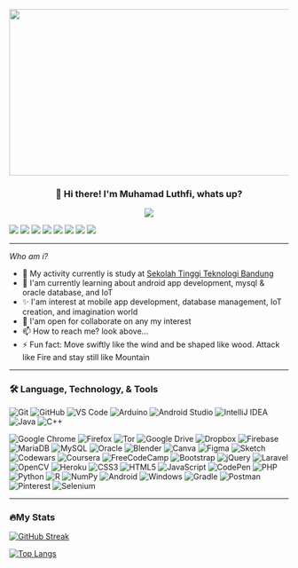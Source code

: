 
<!--
**luthfibg/luthfibg** is a ✨ _special_ ✨ repository because its `README.md` (this file) appears on your GitHub profile.

Here are some ideas to get you started:

- 🔭 I’m currently working on ...
- 🌱 I’m currently learning ...
- 👯 I’m looking to collaborate on ...
- 🤔 I’m looking for help with ...
- 💬 Ask me about ...
- 📫 How to reach me: ...
- 😄 Pronouns: ...
- ⚡ Fun fact: ...
-->
<div align="center">
  <img src="https://media.giphy.com/media/gh0RRgkTXedvF0pDc0/giphy.gif" width="600" height="300">
</div>

<h3 align="center"> 👋 Hi there! I'm Muhamad Luthfi, whats up? </h3>
<div align="center">
  <a href="https://mail.google.com/mail/u/0/?tab=rm&ogbl#inbox">
    <img src="https://img.shields.io/badge/-Gmail-D14836?style=flat-square&logo=gmail&logoColor=white"/>
  </a>
</div>

[![](https://img.shields.io/badge/-Gmail-D14836?style=flat-square&logo=gmail&logoColor=white)](https://mail.google.com/mail/u/0/?tab=rm&ogbl#inbox)
[![](https://img.shields.io/badge/-Linkedin-%231DA1F2?style=flat-square&logo=linkedin&logoColor=ffffff)](https://www.linkedin.com/in/luthfi-bangun-28a9621ba/)
[![](https://img.shields.io/badge/-Instagram-%23C51A4A?style=flat-square&logo=instagram&logoColor=ffffff)](https://www.instagram.com/luthfibgn/)
[![](https://img.shields.io/badge/-Instagram-%23C51A4A?style=flat-square&logo=instagram&logoColor=ffffff)](https://www.instagram.com/sunrise_nov/)
[![](https://img.shields.io/badge/-Github-%23181717?style=flat-square&logo=github)](https://github.com/luthfibg)
[![](https://img.shields.io/badge/-Youtube-%23FF0000?style=flat-square&logo=youtube)](https://www.youtube.com/channel/UCxpvymT9aBe_rglZxNpTEPw)
[![](https://img.shields.io/badge/-Stackoverflow-%23F47F24?style=flat-square&logo=stackoverflow&logoColor=ffffff)](https://stackoverflow.com/users/15921807/luthfinzo)
[![](https://img.shields.io/badge/-Codepen-%23141414?style=flat-square&logo=codepen&logoColor=ffffff)](https://codepen.io/luthfi-bangun)

<hr/>

<i>Who am i? </i>
<ul>
  <li>🔭 My activity currently is study at <a href="https://sttbandung.ac.id/">Sekolah Tinggi Teknologi Bandung</a></li>
  <li>🌱 I'am currently learning about android app development, mysql & oracle database, and IoT</li>
  <li>✨ I'am interest at mobile app development, database management, IoT creation, and imagination world</li>
  <li>👯 I'am open for collaborate on any my interest</li>
  <li>📫 How to reach me? look above...</li>
  <li>⚡ Fun fact:  Move swiftly like the wind and be shaped like wood. Attack like Fire and stay still like Mountain</li>
</ul>
<hr/>

### 🛠️ Language, Technology, & Tools
![Git](https://img.shields.io/badge/Git-%23F05033?style=flat-square&logo=git&logoColor=white)
![GitHub](https://img.shields.io/badge/-GitHub-181717?style=flat-square&logo=github)
![VS Code](https://img.shields.io/badge/VS%20Code-5C2D91?style=flat-square&logo=visual-studio&logoColor=white)
![Arduino](https://img.shields.io/badge/-Arduino-00979D?style=flat-square&logo=Arduino&logoColor=white)
![Android Studio](https://img.shields.io/badge/Android%20Studio-black?style=flat-square&logo=android-studio)
![IntelliJ IDEA](https://img.shields.io/badge/IntelliJ%20IDEA-black?style=flat-square&logo=intellij-idea&logoColor=white)
![Java](https://img.shields.io/badge/Java-%23ED8B00?style=flat-square&logo=java&logoColor=white)
![C++](https://img.shields.io/badge/C++-%2300599C?style=flat-square&logo=c%2B%2B&logoColor=white)

![Google Chrome](https://img.shields.io/badge/Google%20Chrome-4285F4?style=flat-square&logo=GoogleChrome&logoColor=white)
![Firefox](https://img.shields.io/badge/Firefox-FF7139?style=flat-square&logo=Firefox-Browser&logoColor=white)
![Tor](https://img.shields.io/badge/Tor-7D4698?style=flat-square&logo=Tor-Browser&logoColor=white)
![Google Drive](https://img.shields.io/badge/Google%20Drive-4285F4?style=flat-square&logo=googledrive&logoColor=white)
![Dropbox](https://img.shields.io/badge/Dropbox-%233B4D98?style=flat-square&logo=Dropbox&logoColor=white)
![Firebase](https://img.shields.io/badge/Firebase-039BE5?style=flat-square&logo=Firebase&logoColor=white)
![MariaDB](https://img.shields.io/badge/MariaDB-003545?style=flat-square&logo=mariadb&logoColor=white)
![MySQL](https://img.shields.io/badge/MySQL-%2300f?style=flat-square&logo=mysql&logoColor=white)
![Oracle](https://img.shields.io/badge/Oracle-F80000?style=flat-square&logo=oracle&logoColor=white)
![Blender](https://img.shields.io/badge/Blender-%23F5792A?style=flat-square&logo=blender&logoColor=white)
![Canva](https://img.shields.io/badge/Canva-%2300C4CC?style=flat-square&logo=Canva&logoColor=white)
![Figma](https://img.shields.io/badge/Figma-%23F24E1E?style=flat-square&logo=figma&logoColor=white)
![Sketch](https://img.shields.io/badge/Sketch-FFB387?style=flat-square&logo=sketch&logoColor=black)
![Codewars](https://img.shields.io/badge/Codewars-B1361E?style=flat-square&logo=codewars&logoColor=grey)
![Coursera](https://img.shields.io/badge/Coursera-%230056D2?style=flat-square&logo=Coursera&logoColor=white)
![FreeCodeCamp](https://img.shields.io/badge/FreeCodeCamp-%23123?&style=flat-square&logo=freecodecamp&logoColor=green)
![Bootstrap](https://img.shields.io/badge/Bootstrap-%23563D7C?style=flat-square&logo=bootstrap&logoColor=white)
![jQuery](https://img.shields.io/badge/jQuery-%230769AD?style=flat-square&logo=jquery&logoColor=white)
![Laravel](https://img.shields.io/badge/Laravel-%23FF2D20?style=flat-square&logo=laravel&logoColor=white)
![OpenCV](https://img.shields.io/badge/OpenCV-%23white?style=flat-square&logo=opencv&logoColor=white)
![Heroku](https://img.shields.io/badge/Heroku-%23430098?style=flat-square&logo=heroku&logoColor=white)
![CSS3](https://img.shields.io/badge/CSS3-%231572B6?style=flat-square&logo=css3&logoColor=white)
![HTML5](https://img.shields.io/badge/HTML5-%23E34F26?style=flat-square&logo=html5&logoColor=white)
![JavaScript](https://img.shields.io/badge/JavaScript-%23323330?style=flat-square&logo=javascript&logoColor=%23F7DF1E)
![CodePen](https://img.shields.io/badge/CodePen-white?style=flat-squareUpdate&logo=codepen&logoColor=black)
![PHP](https://img.shields.io/badge/PHP-%23777BB4?style=flat-square&logo=php&logoColor=white)
![Python](https://img.shields.io/badge/Python-3670A0?style=flat-square&logo=python&logoColor=ffdd54)
![R](https://img.shields.io/badge/R-%23276DC3?style=flat-square&logo=r&logoColor=white)
![NumPy](https://img.shields.io/badge/NumPy-%23013243?style=flat-square&logo=numpy&logoColor=white)
![Android](https://img.shields.io/badge/Android-3DDC84?style=flat-square&logo=android&logoColor=white)
![Windows](https://img.shields.io/badge/Windows-0078D6?style=flat-square&logo=windows&logoColor=white)
![Gradle](https://img.shields.io/badge/Gradle-02303A?style=flat-square&logo=Gradle&logoColor=white)
![Postman](https://img.shields.io/badge/Postman-FF6C37?style=flat-square&logo=postman&logoColor=white)
![Pinterest](https://img.shields.io/badge/Pinterest-%23E60023?style=flat-square&logo=Pinterest&logoColor=white)
![Selenium](https://img.shields.io/badge/-Selenium-%43B02A?style=flat-square&logo=selenium&logoColor=white)
<hr/>

### 🔥My Stats
[![GitHub Streak](http://github-readme-streak-stats.herokuapp.com?user=luthfibg&theme=vue-dark&hide_border=true&date_format=j%20M%5B%20Y%5D)](https://git.io/streak-stats)

[![Top Langs](https://github-readme-stats.vercel.app/api/top-langs/?username=luthfibg&layout=compact&theme=vision-friendly-dark)](https://github.com/anuraghazra/github-readme-stats)
